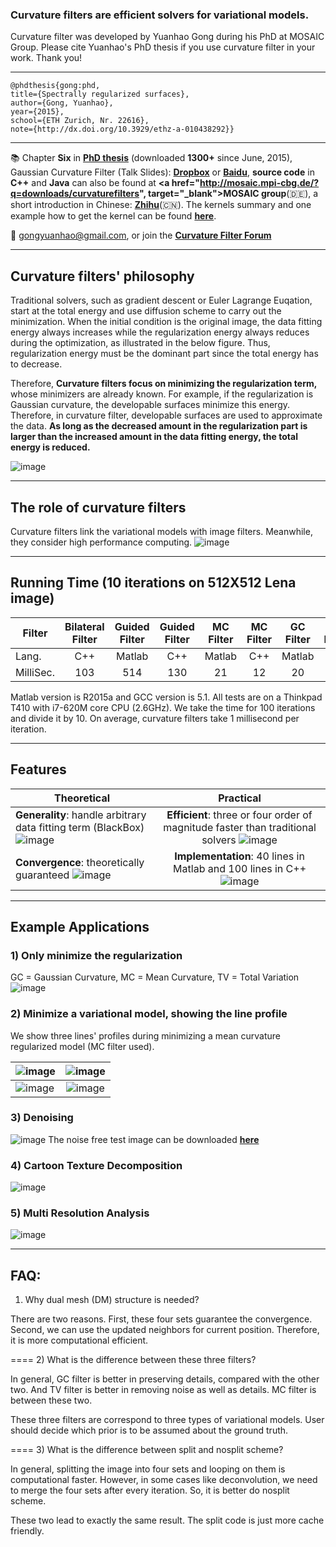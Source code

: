 ### Curvature filters are efficient solvers for variational models.
Curvature filter was developed by Yuanhao Gong during his PhD at MOSAIC Group. Please cite Yuanhao's PhD thesis if you use curvature filter in your work. Thank you!
***
```text
@phdthesis{gong:phd, 
title={Spectrally regularized surfaces}, 
author={Gong, Yuanhao}, 
year={2015}, 
school={ETH Zurich, Nr. 22616},
note={http://dx.doi.org/10.3929/ethz-a-010438292}}
```
***
:books: Chapter **Six** in **<a href="http://e-collection.library.ethz.ch/eserv/eth:47737/eth-47737-02.pdf" target="_blank">PhD thesis</a>** (downloaded **1300+** since June, 2015), Gaussian Curvature Filter (Talk Slides): **<a href="https://www.dropbox.com/s/ax73park0popi4x/GCFilter_small.pdf?dl=0" target="_blank">Dropbox</a>** or **<a href="http://pan.baidu.com/s/1qWrcfqG" target="_blank">Baidu</a>**, **source code** in **C++** and **Java** can also be found at **<a href="http://mosaic.mpi-cbg.de/?q=downloads/curvaturefilters", target="_blank">MOSAIC group</a>**(:de:), a short introduction in Chinese: **<a href="http://www.zhihu.com/question/35499791" target="_blank">Zhihu</a>**(:cn:). The kernels summary and one example how to get the kernel can be found **[here](images/CF_Kernels.pdf)**.

:e-mail: gongyuanhao@gmail.com, or join the **<a href="https://groups.google.com/forum/?hl=en#!forum/curvaturefilter" target="_blank">Curvature Filter Forum</a>**
***
## Curvature filters' philosophy 

Traditional solvers, such as gradient descent or Euler Lagrange Euqation, start at the total energy and use diffusion scheme to carry out the minimization. When the initial condition is the original image, the data fitting energy always increases while the regularization energy always reduces during the optimization, as illustrated in the below figure. Thus, regularization energy must be the dominant part since the total energy has to decrease. 

Therefore, **Curvature filters focus on minimizing the regularization term,** whose minimizers are already known. For example, if the regularization is Gaussian curvature, the developable surfaces minimize this energy. Therefore, in curvature filter, developable surfaces are used to approximate the data. **As long as the decreased amount in the regularization part is larger than the increased amount in the data fitting energy, the total energy is reduced.**

![image](images/phs.PNG)
***
## The role of curvature filters
Curvature filters link the variational models with image filters. Meanwhile, they consider high performance computing.                                                              ![ image ](images/role.png)
***
## Running Time (10 iterations on 512X512 Lena image)
| Filter       | Bilateral Filter | Guided Filter | Guided Filter | MC Filter | MC Filter | GC Filter | GC Filter| Bernstein Filter |
| ------------- |:-------------:|:-------------:|:-------------:|:-------------:|:-------------:|:-------------:|:-------------:|:-------------:|
| Lang.      | C++ | Matlab | C++ | Matlab | C++ | Matlab | C++| C++|
| MilliSec.      | 103 | 514 | 130 | 21 | 12 | 20 | 11| 8|

Matlab version is R2015a and GCC version is 5.1. All tests are on a Thinkpad T410 with i7-620M core CPU (2.6GHz). We take the time for 100 iterations and divide it by 10. On average, curvature filters take 1 millisecond per iteration.
***
## Features
| Theoretical  | Practical |
| ------------- |:-------------:|
| **Generality**: handle arbitrary data fitting term (BlackBox) ![ image ](images/box.png) | **Efficient**: three or four order of magnitude faster than traditional solvers ![ image ](images/fast.jpg) |
| **Convergence**: theoretically guaranteed ![ image ](images/theory.png) | **Implementation**: 40 lines in Matlab and 100 lines in C++ ![ image ](images/easy.png) |

***
## Example Applications
### 1) Only minimize the regularization 
GC = Gaussian Curvature, MC = Mean Curvature, TV = Total Variation
![image](images/curvatureFilters.png)
### 2) Minimize a variational model, showing the line profile
We show three lines' profiles during minimizing a mean curvature regularized model (MC filter used). 

| ![ image](images/Lena_three_lines.png)      | ![image ](images/MC_line1_small.gif) |
| ------------- |:-------------:|
| ![image ](images/MC_line2_small.gif)      | ![image ](images/MC_line3_small.gif) |

### 3) Denoising
![image](images/denoise.PNG)
The noise free test image can be downloaded **[here](images/developable.png)**
### 4) Cartoon Texture Decomposition
![image](images/decomposition.png)
### 5) Multi Resolution Analysis
![image](images/scaleSpace.png)

***
## FAQ:
1) Why dual mesh (DM) structure is needed?

There are two reasons. First, these four sets guarantee the convergence. Second, 
we can use the updated neighbors for current position. Therefore, it is more computational efficient.

====
2) What is the difference between these three filters?

In general, GC filter is better in preserving details, compared with the other two. And
TV filter is better in removing noise as well as details. MC filter is between these two.

These three filters are correspond to three types of variational models. User should decide
which prior is to be assumed about the ground truth. 

====
3) What is the difference between split and nosplit scheme?

In general, splitting the image into four sets and looping on them is computational faster.
However, in some cases like deconvolution, we need to merge the four sets after every iteration.
So, it is better do nosplit scheme.

These two lead to exactly the same result. The split code is just more cache friendly.
